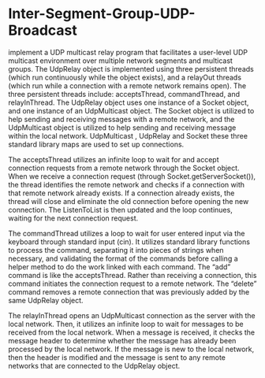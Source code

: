# Inter-Segment-Group-UDP-Broadcast

 implement a UDP multicast relay program that facilitates a user-level UDP 
 multicast environment over multiple network segments and multicast groups.
The UdpRelay object is implemented using three persistent threads (which run 
continuously while the object exists), and a relayOut threads (which run while
a connection with a remote network remains open). The three persistent threads
include: acceptsThread, commandThread, and relayInThread. The UdpRelay object
uses one instance of a Socket object, and one instance of an UdpMulticast object. 
The Socket object is utilized to help sending and receiving messages with a 
remote network, and the UdpMulticast object is utilized to help sending and 
receiving message within the local network. UdpMulticast , UdpRelay and Socket
these three standard library maps are used to set up connections.

The acceptsThread utilizes an infinite loop to wait for and accept connection 
requests from a remote network through the Socket object. When we receive a 
connection request (through Socket.getServerSocket()), the thread identifies 
the remote network and checks if a connection with that remote network already
exists. If a connection already exists, the thread will close and eliminate the
old connection before opening the new connection. The ListenToList is then 
updated and the loop continues, waiting for the next connection request.

The commandThread utilizes a loop to wait for user entered input via the keyboard 
through standard input (cin). It utilizes standard library functions to process
the command, separating it into pieces of strings when necessary, and validating
the format of the commands before calling a helper method to do the work linked
with each command. The “add” command is like the acceptsThread. Rather than 
receiving a connection, this command initiates the connection request to a remote
network. The “delete” command removes a remote connection that was previously 
added by the same UdpRelay object.

The relayInThread opens an UdpMulticast connection as the server with the local
network. Then, it utilizes an infinite loop to wait for messages to be received 
from the local network. When a message is received, it checks the message header
to determine whether the message has already been processed by the local network.
If the message is new to the local network, then the header is modified and the
message is sent to any remote networks that are connected to the UdpRelay object. 
